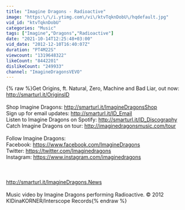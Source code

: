 ```yaml
---
title: "Imagine Dragons - Radioactive"
image: "https:\/\/i.ytimg.com\/vi\/ktvTqknDobU\/hqdefault.jpg"
vid_id: "ktvTqknDobU"
categories: "Music"
tags: ["Imagine","Dragons","Radioactive"]
date: "2021-10-14T12:25:48+03:00"
vid_date: "2012-12-10T16:40:07Z"
duration: "PT4M22S"
viewcount: "1319648322"
likeCount: "8442201"
dislikeCount: "249933"
channel: "ImagineDragonsVEVO"
---
```

{% raw %}Get Origins, ft. Natural, Zero, Machine and Bad Liar, out now: <a rel="nofollow" target="blank" href="http://smarturl.it/OriginsID">http://smarturl.it/OriginsID</a><br /><br />Shop Imagine Dragons: <a rel="nofollow" target="blank" href="http://smarturl.it/ImagineDragonsShop">http://smarturl.it/ImagineDragonsShop</a><br />Sign up for email updates: <a rel="nofollow" target="blank" href="http://smarturl.it/ID_Email">http://smarturl.it/ID_Email</a><br />Listen to Imagine Dragons on Spotify: <a rel="nofollow" target="blank" href="http://smarturl.it/ID_Discography">http://smarturl.it/ID_Discography</a><br />Catch Imagine Dragons on tour: <a rel="nofollow" target="blank" href="http://imaginedragonsmusic.com/tour">http://imaginedragonsmusic.com/tour</a><br /><br />Follow Imagine Dragons:<br />Facebook: <a rel="nofollow" target="blank" href="https://www.facebook.com/ImagineDragons">https://www.facebook.com/ImagineDragons</a><br />Twitter: <a rel="nofollow" target="blank" href="https://twitter.com/Imaginedragons">https://twitter.com/Imaginedragons</a><br />Instagram: <a rel="nofollow" target="blank" href="https://www.instagram.com/imaginedragons">https://www.instagram.com/imaginedragons</a><br /><br /><br /><br /><a rel="nofollow" target="blank" href="http://smarturl.it/ImagineDragons.News">http://smarturl.it/ImagineDragons.News</a><br /><br />Music video by Imagine Dragons performing Radioactive. © 2012 KIDinaKORNER/Interscope Records{% endraw %}
